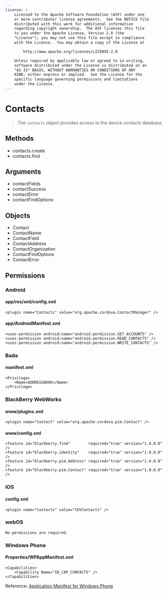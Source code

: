 ```yaml
---
license: >
    Licensed to the Apache Software Foundation (ASF) under one
    or more contributor license agreements.  See the NOTICE file
    distributed with this work for additional information
    regarding copyright ownership.  The ASF licenses this file
    to you under the Apache License, Version 2.0 (the
    "License"); you may not use this file except in compliance
    with the License.  You may obtain a copy of the License at

        http://www.apache.org/licenses/LICENSE-2.0

    Unless required by applicable law or agreed to in writing,
    software distributed under the License is distributed on an
    "AS IS" BASIS, WITHOUT WARRANTIES OR CONDITIONS OF ANY
    KIND, either express or implied.  See the License for the
    specific language governing permissions and limitations
    under the License.
---
```


Contacts
========

> The `contacts` object provides access to the device contacts database.

Methods
-------

- contacts.create
- contacts.find

Arguments
---------

- contactFields
- contactSuccess
- contactError
- contactFindOptions

Objects
-------

- Contact
- ContactName
- ContactField
- ContactAddress
- ContactOrganization
- ContactFindOptions
- ContactError

Permissions
-----------

### Android

#### app/res/xml/config.xml

    <plugin name="Contacts" value="org.apache.cordova.ContactManager" />

#### app/AndroidManifest.xml

    <uses-permission android:name="android.permission.GET_ACCOUNTS" />
    <uses-permission android:name="android.permission.READ_CONTACTS" />
    <uses-permission android:name="android.permission.WRITE_CONTACTS" />

### Bada

#### manifest.xml

    <Privilege>
        <Name>ADDRESSBOOK</Name>
    </Privilege>

### BlackBerry WebWorks

#### www/plugins.xml

    <plugin name="Contact" value="org.apache.cordova.pim.Contact" />

#### www/config.xml

    <feature id="blackberry.find"        required="true" version="1.0.0.0" />
    <feature id="blackberry.identity"    required="true" version="1.0.0.0" />
    <feature id="blackberry.pim.Address" required="true" version="1.0.0.0" />
    <feature id="blackberry.pim.Contact" required="true" version="1.0.0.0" />

### iOS

#### config.xml

    <plugin name="Contacts" value="CDVContacts" />

### webOS

    No permissions are required.

### Windows Phone

#### Properties/WPAppManifest.xml

    <Capabilities>
        <Capability Name="ID_CAP_CONTACTS" />
    </Capabilities>

Reference: [Application Manifest for Windows Phone](http://msdn.microsoft.com/en-us/library/ff769509%28v=vs.92%29.aspx)

